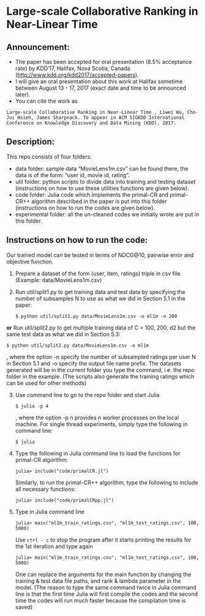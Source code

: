 # Large-scale Collaborative Ranking in Near-Linear Time
## Announcement:
- The paper has been accepted for oral presentation (8.5% acceptance rate) by KDD’17, Halifax, Nova Scotia, Canada (http://www.kdd.org/kdd2017/accepted-papers).
- I will give an oral presentation about this work at Halifax sometime between August 13 - 17, 2017 (exact date and time to be announced later).
- You can cite the work as 
```
Large-scale Collaborative Ranking in Near-Linear Time , Liwei Wu, Cho-Jui Hsieh, James Sharpnack. To appear in ACM SIGKDD International Conference on Knowledge Discovery and Data Mining (KDD), 2017.
```

## Description: 
This repo consists of four folders:
- data folder: sample data “MovieLens1m.csv” can be found there, the data is of the form: “user id, movie id, rating”.
- util folder: python scripts to divide data into training and testing dataset (instructions on how to use these utilities functions are given below).
- code folder: Julia code which implements the primal-CR and primal-CR++ algorithm described in the paper is put into this folder (instructions on how to run the codes are given below).
- experimental folder: all the un-cleaned codes we initially wrote are put in this folder.




## Instructions on how to run the code:
Our trained model can be tested in terms of NDCG@10, pairwise error and objective function.



1. Prepare a dataset of the form (user, item, ratings) triple in csv file. (Example: data/MovieLens1m.csv)

2. Run util/split1.py to get training data and test data by specifying the number of subsamples N to use as what we did in Section 5.1 in the paper:

	```
	$ python util/split1.py data/MovieLens1m.csv -o ml1m -n 200
	```
**or** 
Run util/split2.py to get multiple training data of C = 100, 200, d2 but the same test data as what we did in Section 5.3:  

	
	
	$ python util/split2.py data/MovieLens1m.csv -o ml1m
	

   
  , where the option -n specify the number of subsampled ratings per user N in Section 5.1 and -o specify the output file name prefix. The datasets generated will be in the current folder you type the command, i.e. the repo folder in the example. (The scripts also generate the training ratings which can be used for other methods)

3. Use command line to go to the repo folder and start Julia 

	```
	$ julia -p 4
	```

	, where the option -p n provides n worker processes on the local machine. For single thread experiments, simply type the following in command line: 
	```
	$ julia
	```

4. Type the following in Julia command line to load the functions for primal-CR algorithm:
	```
	julia> include("code/primalCR.jl")
	```
	Similarly, to run the primal-CR++ algorithm, type the following to include all necessary functions:
	```
	julia> include("code/primalCRpp.jl")
	```


5. Type in Julia command line 
	```
	julia> main("ml1m_train_ratings.csv", "ml1m_test_ratings.csv", 100, 5000)
	```
  	 Use `ctrl - c` to stop the program after it starts printing the results for the 1st iteration and 	type again 
	```
	julia> main("ml1m_train_ratings.csv", "ml1m_test_ratings.csv", 100, 5000)
	```
	One can replace the arguments for the main function by changing the training & test data 	file paths, and rank & lambda parameter in the model. (The reason to type the same command twice in Julia command line is that the first time Julia will first compile the codes and the second time the codes will run much faster because the compilation time is saved)

